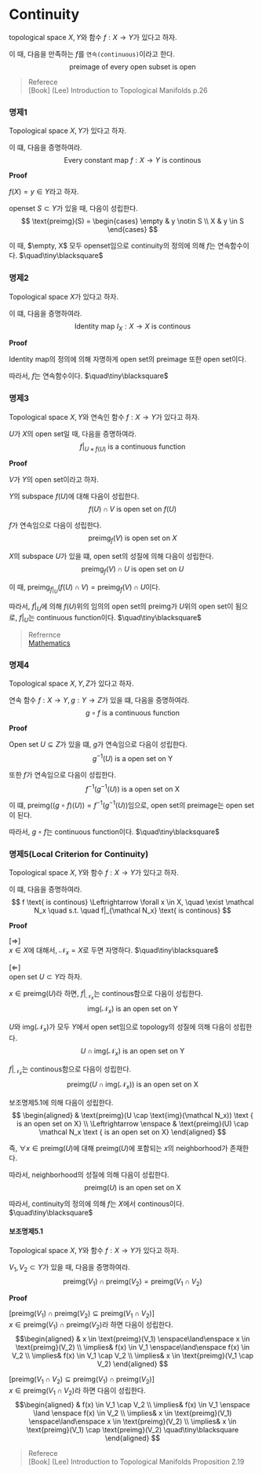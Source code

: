 # Continuity
topological space $X,Y$와 함수 $f : X \rightarrow Y$가 있다고 하자.

이 때, 다음을 만족하는 $f$를 `연속(continuous)`이라고 한다.
$$ \text{preimage of every open subset is open}$$

> Referece  
> [Book] (Lee) Introduction to Topological Manifolds p.26

### 명제1
Topological space $X,Y$가 있다고 하자.

이 떄, 다음을 증명하여라.
$$ \text{Every constant map } f : X \rightarrow Y \text{ is continous} $$

**Proof**

$f(X) = y \in Y$라고 하자.
 
openset $S \subset Y$가 있을 때, 다음이 성립한다.
$$ \text{preimg}(S) = \begin{cases} \empty & y \notin S \\ X & y \in S \end{cases} $$

이 때, $\empty, X$ 모두 openset임으로 continuity의 정의에 의해 $f$는 연속함수이다. $\quad\tiny\blacksquare$

### 명제2
Topological space $X$가 있다고 하자.

이 떄, 다음을 증명하여라.
$$ \text{Identity map } I_X : X \rightarrow X \text{ is continous} $$

**Proof**

Identity map의 정의에 의해 자명하게 open set의 preimage 또한 open set이다.

따라서, $f$는 연속함수이다. $\quad\tiny\blacksquare$

### 명제3
Topological space $X,Y$와 연속인 함수 $f: X\rightarrow Y$가 있다고 하자.

$U$가 $X$의 open set일 때, 다음을 증명하여라.
$$ f|_{U \times f(U)} \text{ is a continuous function} $$

**Proof**

$V$가 $Y$의 open set이라고 하자.

$Y$의 subspace $f(U)$에 대해 다음이 성립한다.
$$ f(U) \cap V \text{ is open set on } f(U) $$

$f$가 연속임으로 다음이 성립한다.
$$ \text{preimg}_f(V) \text{ is open set on } X $$

$X$의 subspace $U$가 있을 떄, open set의 성질에 의해 다음이 성립한다.
$$ \text{preimg}_f(V) \cap U \text { is open set on } U $$

이 때, $\text{preimg}_{f|_U}(f(U) \cap V) =  \text{preimg}_f(V) \cap U$이다.

따라서, $f|_U$에 의해 $f(U)$위의 임의의 open set의 preimg가 $U$위의 open set이 됨으로, $f|_U$는 continuous function이다. $\quad\tiny\blacksquare$ 

> Refrernce  
> [Mathematics](https://math.stackexchange.com/questions/1826827/topology-show-restriction-of-continuous-function-is-continuous-and-restriction)

### 명제4
Topological space $X,Y,Z$가 있다고 하자.

연속 함수 $f : X \rightarrow Y, g : Y \rightarrow Z$가 있을 떄, 다음을 증명하여라.
$$ g \circ f \text{ is a continuous function} $$

**Proof**

Open set $U \subseteq Z$가 있을 떄, $g$가 연속임으로 다음이 성립한다.
$$ g^{-1}(U) \text{ is a open set on Y} $$

또한 $f$가 연속임으로 다음이 성립한다.
$$ f^{-1}(g^{-1}(U)) \text{ is a open set on X} $$

이 떄, $\text{preimg}((g \circ f)(U)) = f^{-1}(g^{-1}(U))$임으로, open set의 preimage는 open set이 된다.

따라서, $g \circ f$는 continuous function이다. $\quad\tiny\blacksquare$

### 명제5(Local Criterion for Continuity)
Topological space $X,Y$와 함수 $f : X \rightarrow Y$가 있다고 하자.

이 떄, 다음을 증명하여라.
$$ f \text{ is continous} \Leftrightarrow \forall x \in X, \quad \exist \mathcal N_x \quad s.t. \quad f|_{\mathcal N_x} \text{ is continous} $$

**Proof**

[$\Rightarrow$]  
$x \in X$에 대해서, $\mathcal N_x = X$로 두면 자명하다. $\quad\tiny\blacksquare$

[$\Leftarrow$]  
open set $U \subset Y$라 하자. 

$x \in \text{preimg}(U)$라 하면, $f|_{\mathcal N_x}$는 continous함으로 다음이 성립한다.
$$ \text{img}(\mathcal N_x) \text { is an open set on Y} $$

$U$와 $\text{img}(\mathcal N_x)$가 모두 $Y$에서 open set임으로 topology의 성질에 의해 다음이 성립한다.
$$ U \cap \text{img}(\mathcal N_x) \text { is an open set on Y} $$

$f|_{\mathcal N_x}$는 continous함으로 다음이 성립한다.
$$ \text{preimg}(U \cap \text{img}(\mathcal N_x)) \text { is an open set on X} $$

보조명제5.1에 의해 다음이 성립한다.
$$ \begin{aligned} & \text{preimg}(U \cap \text{img}(\mathcal N_x)) \text { is an open set on X} \\ \Leftrightarrow \enspace & \text{preimg}(U) \cap \mathcal N_x \text { is an open set on X} \end{aligned}  $$

즉, $\forall x \in \text{preimg}(U)$에 대해 $\text{preimg}(U)$에 포함되는 $x$의 neighborhood가 존재한다.

따라서, neighborhood의 성질에 의해 다음이 성립한다.
$$ \text{preimg}(U) \text{ is an open set on X} $$

따라서, continuity의 정의에 의해 $f$는 $X$에서 continous이다. $\quad\tiny\blacksquare$

#### 보조명제5.1
Topological space $X,Y$와 함수 $f : X \rightarrow Y$가 있다고 하자.

$V_1,V_2 \subset Y$가 있을 때, 다음을 증명하여라.
$$ \text{preimg}(V_1) \cap \text{preimg}(V_2) = \text{preimg}(V_1 \cap V_2) $$

**Proof**

[$\text{preimg}(V_1) \cap \text{preimg}(V_2) \subseteq \text{preimg}(V_1 \cap V_2)$]  
$x \in \text{preimg}(V_1) \cap \text{preimg}(V_2)$라 하면 다음이 성립한다.
$$\begin{aligned} & x \in \text{preimg}(V_1) \enspace\land\enspace x \in \text{preimg}(V_2) \\ \implies& f(x) \in V_1 \enspace\land\enspace f(x) \in V_2 \\ \implies& f(x) \in V_1 \cap V_2 \\ \implies& x \in \text{preimg}(V_1 \cap V_2) \end{aligned} $$

[$\text{preimg}(V_1 \cap V_2) \subseteq \text{preimg}(V_1) \cap \text{preimg}(V_2)$]  
$x \in \text{preimg}(V_1 \cap V_2)$라 하면 다음이 성립한다.
$$\begin{aligned} & f(x) \in V_1 \cap V_2 \\ \implies& f(x) \in V_1 \enspace \land \enspace f(x) \in V_2 \\ \implies& x \in \text{preimg}(V_1) \enspace\land\enspace x \in \text{preimg}(V_2) \\ \implies& x \in \text{preimg}(V_1) \cap \text{preimg}(V_2) \quad\tiny\blacksquare \end{aligned} $$

> Referece  
> [Book] (Lee) Introduction to Topological Manifolds Proposition 2.19

